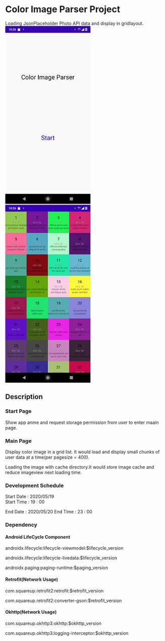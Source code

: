 # Color Image Parser Project

Loading JsonPlaceholder Photo API data and display in gridlayout.  
![](https://github.com/barry039/color_img_android_project/blob/master/Screenshot_20200520-222614.png)
![](https://github.com/barry039/color_img_android_project/blob/master/Screenshot_20200520-222621.png)
## Description

### Start Page

Show app anme and request storage permission from user to enter maain page.  


### Main Page

Display color image in a grid list. It would load and display small chunks of user data at a time(per pagesize = 400).  

Loading the image with cache directory.It would store image cache and reduce imageview next loading time.

### Development Schedule

Start Date : 2020/05/19  
Start Time : 19 : 00

End Date : 2020/05/20 
End Time : 23 : 00

### Dependency

#### Android LifeCycle Component
androidx.lifecycle:lifecycle-viewmodel:$lifecycle_version  

androidx.lifecycle:lifecycle-livedata:$lifecycle_version  

androidx.paging:paging-runtime:$paging_version

#### Retrofit(Network Usage)
com.squareup.retrofit2:retrofit:$retrofit_version

com.squareup.retrofit2:converter-gson:$retrofit_version

#### Okhttp(Network Usage)
com.squareup.okhttp3:okhttp:$okhttp_version

com.squareup.okhttp3:logging-interceptor:$okhttp_version

